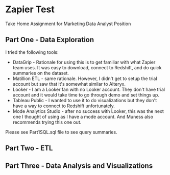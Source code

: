 # Zapier Test
Take Home Assignment for Marketing Data Analyst Position


## Part One - Data Exploration

I tried the following tools:

* DataGrip - Rationale for using this is to get familiar with what Zapier team uses. It was easy to download, connect to Redshift, and do quick summaries on the dataset. 
* Matillion ETL - same rationale. However, I didn't get to setup the trial account but saw that it's somewhat similar to Alteryx.
* Looker - I am a Looker fan with no Looker account. They don't have trial account and it would take time to go through demo and set things up. 
* Tableau Public - I wanted to use it to do visualizations but they don't have a way to connect to Redshift unfortunately.
* Mode Analytics Studio - after no success with Looker, this was the next one I thought of using as I have a mode account. And Muness also recommends trying this one out. 

Please see Part1SQL.sql file to see query summaries.


## Part Two - ETL




## Part Three - Data Analysis and Visualizations


